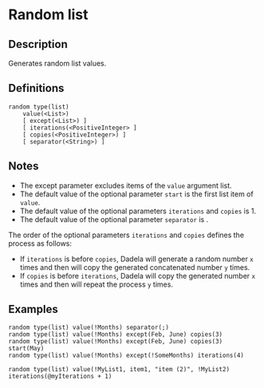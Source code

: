 # Random list

## Description

Generates random list values.

## Definitions

~~~
random type(list)
    value(<List>)
    [ except(<List>) ]
    [ iterations(<PositiveInteger> ]
    [ copies(<PositiveInteger>) ]
    [ separator(<String>) ]
~~~

## Notes

* The except parameter excludes items of the `value` argument list.
* The default value of the optional parameter `start` is the first list item of `value`.
* The default value of the optional parameters `iterations` and `copies` is 1.
* The default value of the optional parameter `separator` is <blank>.

The order of the optional parameters `iterations` and `copies` defines the process as follows:
* If `iterations` is before `copies`, Dadela will generate a random number `x` times
and then will copy the generated concatenated number `y` times.
* If `copies` is before `iterations`, Dadela will copy the generated number `x` times
and then will repeat the process `y` times.

## Examples

~~~
random type(list) value(!Months) separator(;)
random type(list) value(!Months) except(Feb, June) copies(3)
random type(list) value(!Months) except(Feb, June) copies(3) start(May)
random type(list) value(!Months) except(!SomeMonths) iterations(4) 

random type(list) value(!MyList1, item1, "item (2)", !MyList2) iterations(@myIterations + 1)
~~~